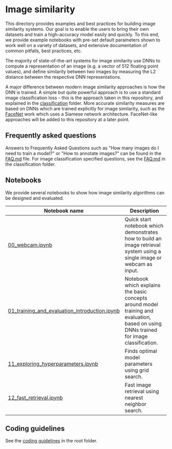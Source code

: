 # Image similarity

This directory provides examples and best practices for building image similarity systems. Our goal is to enable the users to bring their own datasets and train a high-accuracy model easily and quickly. To this end, we provide example notebooks with pre-set default parameters shown to work well on a variety of datasets, and extensive documentation of common pitfalls, best practices, etc.

The majority of state-of-the-art systems for image similarity use DNNs to compute a representation of an image (e.g. a vector of 512 floating point values), and define similarity between two images by measuring the L2 distance between the respective DNN representations.

A major difference between modern image similarity approaches is how the DNN is trained. A simple but quite powerful approach is to use a standard image classification loss - this is the approach taken in this repository, and explained in the [classification](../classification/README.md) folder. More accurate similarity measures are based on DNNs which are trained explicitly for image similarity, such as the [FaceNet](https://arxiv.org/pdf/1503.03832.pdf) work which uses a Siamese network architecture. FaceNet-like approaches will be added to this repository at a later point.


## Frequently asked questions

Answers to Frequently Asked Questions such as "How many images do I need to train a model?" or "How to annotate images?" can be found in the [FAQ.md](FAQ.md) file. For image classification specified questions, see the [FAQ.md](../classification/FAQ.md) in the classification folder.


## Notebooks

We provide several notebooks to show how image similarity algorithms can be designed and evaluated.

| Notebook name | Description |
| --- | --- |
| [00_webcam.ipynb](00_webcam.ipynb)| Quick start notebook which demonstrates how to build an image retrieval system using a single image or webcam as input.
| [01_training_and_evaluation_introduction.ipynb](01_training_and_evaluation_introduction.ipynb)| Notebook which explains the basic concepts around model training and evaluation, based on using DNNs trained for image classification.|
| [11_exploring_hyperparameters.ipynb](11_exploring_hyperparameters.ipynb)| Finds optimal model parameters using grid search. |
| [12_fast_retrieval.ipynb](12_fast_retrieval.ipynb)| Fast image retrieval using nearest neighbor search. |


## Coding guidelines

See the [coding guidelines](../../CONTRIBUTING.md#coding-guidelines) in the root folder.

